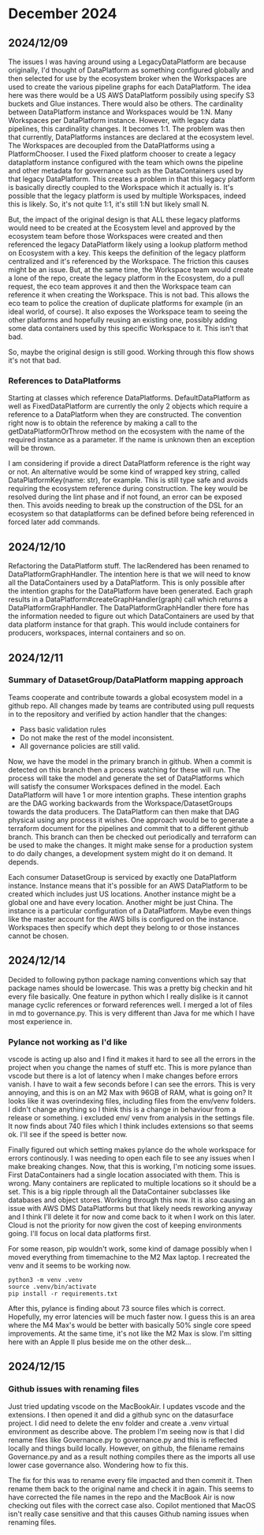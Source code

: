 # December 2024

## 2024/12/09

The issues I was having around using a LegacyDataPlatform are because originally, I'd thought of DataPlatform as something configured globally and then selected for use by the ecosystem broker when the Workspaces are used to create the various pipeline graphs for each DataPlatform. The idea here was there would be a US AWS DataPlatform possibily using specify S3 buckets and Glue instances. There would also be others. The cardinality between DataPlatform instance and Workspaces would be 1:N. Many Workspaces per DataPlatform instance. However, with legacy data pipelines, this cardinality changes. It becomes 1:1. The problem was then that currently, DataPlatforms instances are declared at the ecosystem level. The Workspaces are decoupled from the DataPlatforms using a PlatformChooser. I used the Fixed platform chooser to create a legacy dataplatform instance configured with the team which owns the pipeline and other metadata for governance such as the DataContainers used by that legacy DataPlatform. This creates a problem in that this legacy platform is basically directly coupled to the Workspace which it actually is. It's possible that the legacy platform is used by multiple Workspaces, indeed this is likely. So, it's not quite 1:1, it's still 1:N but likely small N.

But, the impact of the original design is that ALL these legacy platforms would need to be created at the Ecosystem level and approved by the ecosystem team before those Workspaces were created and then referenced the legacy DataPlatform likely using a lookup platform method on Ecosystem with a key. This keeps the definition of the legacy platform centralized and it's referenced by the Workspace. The friction this causes might be an issue. But, at the same time, the Workspace team would create a lone of the repo, create the legacy platform in the Ecosystem, do a pull request, the eco team approves it and then the Workspace team can reference it when creating the Workspace. This is not bad. This allows the eco team to police the creation of duplicate platforms for example (in an ideal world, of course). It also exposes the Workspace team to seeing the other platforms and hopefully reusing an existing one, possibly adding some data containers used by this specific Workspace to it. This isn't that bad.

So, maybe the original design is still good. Working through this flow shows it's not that bad.

### References to DataPlatforms

Starting at classes which reference DataPlatforms. DefaultDataPlatform as well as FixedDataPlatform are currently the only 2 objects which require a reference to a DataPlatform when they are constructed. The convention right now is to obtain the reference by making a call to the getDataPlatformOrThrow method on the ecosystem with the name of the required instance as a parameter. If the name is unknown then an exception will be thrown.

I am considering if provide a direct DataPlatform reference is the right way or not. An alternative would be some kind of wrapped key string, called DataPlatformKey(name: str), for example. This is still type safe and avoids requiring the ecosystem reference during construction. The key would be resolved during the lint phase and if not found, an error can be exposed then. This avoids needing to break up the construction of the DSL for an ecosystem so that dataplatforms can be defined before being referenced in forced later add commands.

## 2024/12/10

Refactoring the DataPlatform stuff. The IacRendered has been renamed to DataPlatformGraphHandler. The intention here is that we will
need to know all the DataContainers used by a DataPlatform. This is only possible after the intention graphs for the DataPlatform
have been generated. Each graph results in a DataPlatform#createGraphHandler(graph) call which returns a DataPlatformGraphHandler. The
DataPlatformGraphHandler there fore has the information needed to figure out which DataContainers are used by that data platform
instance for that graph. This would include containers for producers, workspaces, internal containers and so on.

## 2024/12/11

### Summary of DatasetGroup/DataPlatform mapping approach

Teams cooperate and contribute towards a global ecosystem model in a github repo. All changes made by teams are contributed using pull requests in to the repository and verified by action handler that the changes:

* Pass basic validation rules
* Do not make the rest of the model inconsistent.
* All governance policies are still valid.

Now, we have the model in the primary branch in github. When a commit is detected on this branch then a process watching for these will run. The process will take the model and generate the set of DataPlatforms which will satisfy the consumer Workspaces defined in the model. Each DataPlatform will have 1 or more intention graphs. These intention graphs are the DAG working backwards from the Workspace/DatasetGroups towards the data producers. The DataPlatform can then make that DAG physical using any process it wishes. One approach would be to generate a terraform document for the pipelines and commit that to a different github branch. This branch can then be checked out periodically and terraform can be used to make the changes. It might make sense for a production system to do daily changes, a development system might do it on demand. It depends.

Each consumer DatasetGroup is serviced by exactly one DataPlatform instance. Instance means that it's possible for an AWS DataPlatform to be created which includes just US locations. Another instance might be a global one and have every location. Another might be just China. The instance is a particular configuration of a DataPlatform. Maybe even things like the master account for the AWS bills is configured on the instance. Workspaces then specify which dept they belong to or those instances cannot be chosen.

## 2024/12/14

Decided to following python package naming conventions which say that package names should be lowercase. This was a pretty big checkin and hit every file basically. One feature in python which I really dislike is it cannot manage cyclic references or forward references well. I merged a lot of files in md to governance.py. This is very different than Java for me which I have most experience in.

### Pylance not working as I'd like

vscode is acting up also and I find it makes it hard to see all the errors in the project when you change the names of stuff etc. This is more pylance than vscode but there is a lot of latency when I make changes before errors vanish. I have to wait a few seconds before I can see the errors. This is very annoying, and this is on an M2 Max with 96GB of RAM, what is going on? It looks like it was overindexing files, including files from the env/venv folders. I didn't change anything so I think this is a change in behaviour from a release or something. i excluded env/ venv from analysis in the settings file. It now finds about 740 files which I think includes extensions so that seems ok. I'll see if the speed is better now.

Finally figured out which setting makes pylance do the whole workspace for errors continously. I was needing to open each file to see any issues when I make breaking changes. Now, that this is working, I'm noticing some issues. First DataContainers had a single location associated with them. This is wrong. Many containers are replicated to multiple locations so it should be a set. This is a big ripple through all the DataContainer subclasses like databases and object stores. Working through this now. It is also causing an issue with AWS DMS DataPlatforms but that likely needs reworking anyway and I think I'll delete it for now and come back to it when I work on this later. Cloud is not the priority for now given the cost of keeping environments going. I'll focus on local data platforms first.

For some reason, pip wouldn't work, some kind of damage possibly when I moved everything from timemachine to the M2 Max laptop. I recreated the venv and it seems to be working now.

``` shell
python3 -m venv .venv
source .venv/bin/activate
pip install -r requirements.txt
```

After this, pylance is finding about 73 source files which is correct. Hopefully, my error latencies will be much faster now. I guess this is an area where the M4 Max's would be better with basically 50% single core speed improvements. At the same time, it's not like the M2 Max is slow. I'm sitting here with an Apple II plus beside me on the other desk...

## 2024/12/15

### Github issues with renaming files

Just tried updating vscode on the MacBookAir. I updates vscode and the extensions. I then opened it and did a github sync on the datasurface project. I did need to delete the env folder and create a .venv virtual environment as describe above. The problem I'm seeing now is that I did rename files like Governance.py to governance.py and this is reflected locally and things build locally. However, on github, the filename remains Governance.py and as a result nothing compiles there as the imports all use lower case governance also. Wondering how to fix this.

The fix for this was to rename every file impacted and then commit it. Then rename them back to the original name and check it in again. This seems to have corrected the file names in the repo and the MacBook Air is now checking out files with the correct case also. Copilot mentioned that MacOS isn't really case sensitive and that this causes Github naming issues when renaming files.
